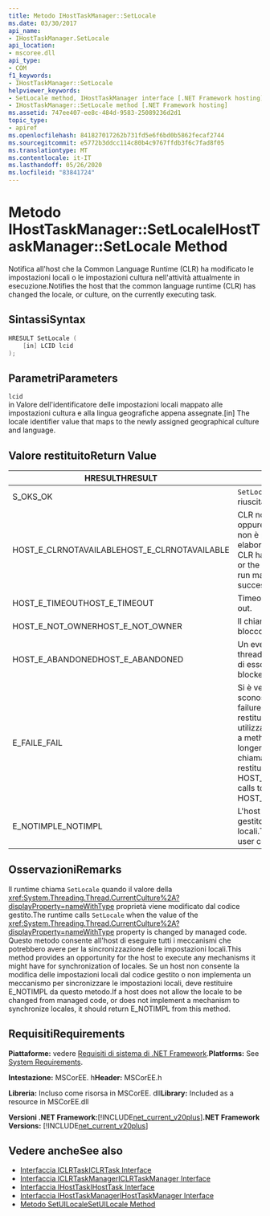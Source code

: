 ```yaml
---
title: Metodo IHostTaskManager::SetLocale
ms.date: 03/30/2017
api_name:
- IHostTaskManager.SetLocale
api_location:
- mscoree.dll
api_type:
- COM
f1_keywords:
- IHostTaskManager::SetLocale
helpviewer_keywords:
- SetLocale method, IHostTaskManager interface [.NET Framework hosting]
- IHostTaskManager::SetLocale method [.NET Framework hosting]
ms.assetid: 747ee407-ee8c-484d-9583-25089236d2d1
topic_type:
- apiref
ms.openlocfilehash: 841827017262b731fd5e6f6bd0b5862fecaf2744
ms.sourcegitcommit: e5772b3ddcc114c80b4c9767ffdb3f6c7fad8f05
ms.translationtype: MT
ms.contentlocale: it-IT
ms.lasthandoff: 05/26/2020
ms.locfileid: "83841724"
---
```

# <a name="ihosttaskmanagersetlocale-method"></a><span data-ttu-id="50ba7-102">Metodo IHostTaskManager::SetLocale</span><span class="sxs-lookup"><span data-stu-id="50ba7-102">IHostTaskManager::SetLocale Method</span></span>
<span data-ttu-id="50ba7-103">Notifica all'host che la Common Language Runtime (CLR) ha modificato le impostazioni locali o le impostazioni cultura nell'attività attualmente in esecuzione.</span><span class="sxs-lookup"><span data-stu-id="50ba7-103">Notifies the host that the common language runtime (CLR) has changed the locale, or culture, on the currently executing task.</span></span>  
  
## <a name="syntax"></a><span data-ttu-id="50ba7-104">Sintassi</span><span class="sxs-lookup"><span data-stu-id="50ba7-104">Syntax</span></span>  
  
```cpp  
HRESULT SetLocale (  
    [in] LCID lcid  
);  
```  
  
## <a name="parameters"></a><span data-ttu-id="50ba7-105">Parametri</span><span class="sxs-lookup"><span data-stu-id="50ba7-105">Parameters</span></span>  
 `lcid`  
 <span data-ttu-id="50ba7-106">in Valore dell'identificatore delle impostazioni locali mappato alle impostazioni cultura e alla lingua geografiche appena assegnate.</span><span class="sxs-lookup"><span data-stu-id="50ba7-106">[in] The locale identifier value that maps to the newly assigned geographical culture and language.</span></span>  
  
## <a name="return-value"></a><span data-ttu-id="50ba7-107">Valore restituito</span><span class="sxs-lookup"><span data-stu-id="50ba7-107">Return Value</span></span>  
  
|<span data-ttu-id="50ba7-108">HRESULT</span><span class="sxs-lookup"><span data-stu-id="50ba7-108">HRESULT</span></span>|<span data-ttu-id="50ba7-109">Description</span><span class="sxs-lookup"><span data-stu-id="50ba7-109">Description</span></span>|  
|-------------|-----------------|  
|<span data-ttu-id="50ba7-110">S_OK</span><span class="sxs-lookup"><span data-stu-id="50ba7-110">S_OK</span></span>|<span data-ttu-id="50ba7-111">`SetLocale`la restituzione è riuscita.</span><span class="sxs-lookup"><span data-stu-id="50ba7-111">`SetLocale` returned successfully.</span></span>|  
|<span data-ttu-id="50ba7-112">HOST_E_CLRNOTAVAILABLE</span><span class="sxs-lookup"><span data-stu-id="50ba7-112">HOST_E_CLRNOTAVAILABLE</span></span>|<span data-ttu-id="50ba7-113">CLR non è stato caricato in un processo oppure CLR si trova in uno stato in cui non è possibile eseguire codice gestito o elaborare la chiamata correttamente.</span><span class="sxs-lookup"><span data-stu-id="50ba7-113">The CLR has not been loaded into a process, or the CLR is in a state in which it cannot run managed code or process the call successfully.</span></span>|  
|<span data-ttu-id="50ba7-114">HOST_E_TIMEOUT</span><span class="sxs-lookup"><span data-stu-id="50ba7-114">HOST_E_TIMEOUT</span></span>|<span data-ttu-id="50ba7-115">Timeout della chiamata.</span><span class="sxs-lookup"><span data-stu-id="50ba7-115">The call timed out.</span></span>|  
|<span data-ttu-id="50ba7-116">HOST_E_NOT_OWNER</span><span class="sxs-lookup"><span data-stu-id="50ba7-116">HOST_E_NOT_OWNER</span></span>|<span data-ttu-id="50ba7-117">Il chiamante non è il proprietario del blocco.</span><span class="sxs-lookup"><span data-stu-id="50ba7-117">The caller does not own the lock.</span></span>|  
|<span data-ttu-id="50ba7-118">HOST_E_ABANDONED</span><span class="sxs-lookup"><span data-stu-id="50ba7-118">HOST_E_ABANDONED</span></span>|<span data-ttu-id="50ba7-119">Un evento è stato annullato mentre un thread bloccato o Fiber era in attesa su di esso.</span><span class="sxs-lookup"><span data-stu-id="50ba7-119">An event was canceled while a blocked thread or fiber was waiting on it.</span></span>|  
|<span data-ttu-id="50ba7-120">E_FAIL</span><span class="sxs-lookup"><span data-stu-id="50ba7-120">E_FAIL</span></span>|<span data-ttu-id="50ba7-121">Si è verificato un errore irreversibile sconosciuto.</span><span class="sxs-lookup"><span data-stu-id="50ba7-121">An unknown catastrophic failure occurred.</span></span> <span data-ttu-id="50ba7-122">Quando un metodo restituisce E_FAIL, CLR non è più utilizzabile all'interno del processo.</span><span class="sxs-lookup"><span data-stu-id="50ba7-122">When a method returns E_FAIL, the CLR is no longer usable within the process.</span></span> <span data-ttu-id="50ba7-123">Le chiamate successive ai metodi di hosting restituiscono HOST_E_CLRNOTAVAILABLE.</span><span class="sxs-lookup"><span data-stu-id="50ba7-123">Subsequent calls to hosting methods return HOST_E_CLRNOTAVAILABLE.</span></span>|  
|<span data-ttu-id="50ba7-124">E_NOTIMPL</span><span class="sxs-lookup"><span data-stu-id="50ba7-124">E_NOTIMPL</span></span>|<span data-ttu-id="50ba7-125">L'host non consente al codice utente gestito di modificare le impostazioni locali.</span><span class="sxs-lookup"><span data-stu-id="50ba7-125">The host does not allow managed user code to modify the locale.</span></span>|  
  
## <a name="remarks"></a><span data-ttu-id="50ba7-126">Osservazioni</span><span class="sxs-lookup"><span data-stu-id="50ba7-126">Remarks</span></span>  
 <span data-ttu-id="50ba7-127">Il runtime chiama `SetLocale` quando il valore della <xref:System.Threading.Thread.CurrentCulture%2A?displayProperty=nameWithType> proprietà viene modificato dal codice gestito.</span><span class="sxs-lookup"><span data-stu-id="50ba7-127">The runtime calls `SetLocale` when the value of the <xref:System.Threading.Thread.CurrentCulture%2A?displayProperty=nameWithType> property is changed by managed code.</span></span> <span data-ttu-id="50ba7-128">Questo metodo consente all'host di eseguire tutti i meccanismi che potrebbero avere per la sincronizzazione delle impostazioni locali.</span><span class="sxs-lookup"><span data-stu-id="50ba7-128">This method provides an opportunity for the host to execute any mechanisms it might have for synchronization of locales.</span></span> <span data-ttu-id="50ba7-129">Se un host non consente la modifica delle impostazioni locali dal codice gestito o non implementa un meccanismo per sincronizzare le impostazioni locali, deve restituire E_NOTIMPL da questo metodo.</span><span class="sxs-lookup"><span data-stu-id="50ba7-129">If a host does not allow the locale to be changed from managed code, or does not implement a mechanism to synchronize locales, it should return E_NOTIMPL from this method.</span></span>  
  
## <a name="requirements"></a><span data-ttu-id="50ba7-130">Requisiti</span><span class="sxs-lookup"><span data-stu-id="50ba7-130">Requirements</span></span>  
 <span data-ttu-id="50ba7-131">**Piattaforme:** vedere [Requisiti di sistema di .NET Framework](../../get-started/system-requirements.md).</span><span class="sxs-lookup"><span data-stu-id="50ba7-131">**Platforms:** See [System Requirements](../../get-started/system-requirements.md).</span></span>  
  
 <span data-ttu-id="50ba7-132">**Intestazione:** MSCorEE. h</span><span class="sxs-lookup"><span data-stu-id="50ba7-132">**Header:** MSCorEE.h</span></span>  
  
 <span data-ttu-id="50ba7-133">**Libreria:** Incluso come risorsa in MSCorEE. dll</span><span class="sxs-lookup"><span data-stu-id="50ba7-133">**Library:** Included as a resource in MSCorEE.dll</span></span>  
  
 <span data-ttu-id="50ba7-134">**Versioni .NET Framework:**[!INCLUDE[net_current_v20plus](../../../../includes/net-current-v20plus-md.md)]</span><span class="sxs-lookup"><span data-stu-id="50ba7-134">**.NET Framework Versions:** [!INCLUDE[net_current_v20plus](../../../../includes/net-current-v20plus-md.md)]</span></span>  
  
## <a name="see-also"></a><span data-ttu-id="50ba7-135">Vedere anche</span><span class="sxs-lookup"><span data-stu-id="50ba7-135">See also</span></span>

- [<span data-ttu-id="50ba7-136">Interfaccia ICLRTask</span><span class="sxs-lookup"><span data-stu-id="50ba7-136">ICLRTask Interface</span></span>](iclrtask-interface.md)
- [<span data-ttu-id="50ba7-137">Interfaccia ICLRTaskManager</span><span class="sxs-lookup"><span data-stu-id="50ba7-137">ICLRTaskManager Interface</span></span>](iclrtaskmanager-interface.md)
- [<span data-ttu-id="50ba7-138">Interfaccia IHostTask</span><span class="sxs-lookup"><span data-stu-id="50ba7-138">IHostTask Interface</span></span>](ihosttask-interface.md)
- [<span data-ttu-id="50ba7-139">Interfaccia IHostTaskManager</span><span class="sxs-lookup"><span data-stu-id="50ba7-139">IHostTaskManager Interface</span></span>](ihosttaskmanager-interface.md)
- [<span data-ttu-id="50ba7-140">Metodo SetUILocale</span><span class="sxs-lookup"><span data-stu-id="50ba7-140">SetUILocale Method</span></span>](ihosttaskmanager-setuilocale-method.md)
